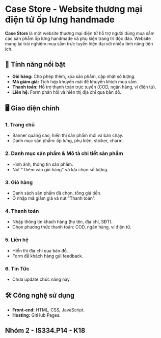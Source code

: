 # Case Store - Website thương mại điện tử ốp lưng handmade 

**Case Store** là một website thương mại điện tử hỗ trợ người dùng mua sắm các sản phẩm ốp lưng handmade và phụ kiện trang trí độc đáo. Website mang lại trải nghiệm mua sắm trực tuyến hiện đại với nhiều tính năng tiện ích.

## 🌟 Tính năng nổi bật
- **Giỏ hàng:** Cho phép thêm, xóa sản phẩm, cập nhật số lượng.
- **Mã giảm giá:** Tích hợp khuyến mãi để khuyến khích mua sắm.
- **Thanh toán:** Hỗ trợ thanh toán trực tuyến (COD, ngân hàng, ví điện tử).
- **Liên hệ:** Form phản hồi và hiển thị địa chỉ qua bản đồ.

## 🖥️ Giao diện chính
### 1. Trang chủ
- Banner quảng cáo, hiển thị sản phẩm mới và bán chạy.
- Danh mục sản phẩm: ốp lưng, phụ kiện, sticker, charm.

### 2. Danh mục sản phẩm & Mô tả chi tiết sản phẩm
- Hình ảnh, thông tin sản phẩm.
- Nút "Thêm vào giỏ hàng" và lựa chọn số lượng.

### 3. Giỏ hàng
- Danh sách sản phẩm đã chọn, tổng giá tiền.
- Ô nhập mã giảm giá và nút "Thanh toán".

### 4. Thanh toán
- Nhập thông tin khách hàng (họ tên, địa chỉ, SĐT).
- Chọn phương thức thanh toán: COD, ngân hàng, ví điện tử.

### 5. Liên hệ
- Hiển thị địa chỉ qua bản đồ.
- Form để khách hàng gửi feedback.
  
### 6. Tin Tức 
- Chưa update chức năng này.
  
## 🛠️ Công nghệ sử dụng
- **Front-end:** HTML, CSS, JavaScript.
- **Hosting:** GitHub Pages.

## Nhóm 2 - IS334.P14 - K18

